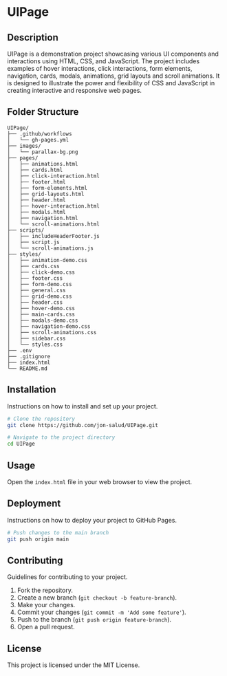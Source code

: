 # UIPage

## Description

UIPage is a demonstration project showcasing various UI components and interactions using HTML, CSS, and JavaScript. The project includes examples of hover interactions, click interactions, form elements, navigation, cards, modals, animations, grid layouts and scroll animations. It is designed to illustrate the power and flexibility of CSS and JavaScript in creating interactive and responsive web pages.

## Folder Structure

```text
UIPage/
├── .github/workflows
│   └── gh-pages.yml
├── images/
│   └── parallax-bg.png
├── pages/
│   ├── animations.html
│   ├── cards.html
│   ├── click-interaction.html
│   ├── footer.html
│   ├── form-elements.html
│   ├── grid-layouts.html
│   ├── header.html
│   ├── hover-interaction.html
│   ├── modals.html
│   ├── navigation.html
│   └── scroll-animations.html
├── scripts/
│   ├── includeHeaderFooter.js
│   ├── script.js
│   └── scroll-animations.js
├── styles/
│   ├── animation-demo.css
│   ├── cards.css
│   ├── click-demo.css
│   ├── footer.css
│   ├── form-demo.css
│   ├── general.css
│   ├── grid-demo.css
│   ├── header.css
│   ├── hover-demo.css
│   ├── main-cards.css
│   ├── modals-demo.css
│   ├── navigation-demo.css
│   ├── scroll-animations.css
│   ├── sidebar.css
│   └── styles.css
├── .env
├── .gitignore
├── index.html
└── README.md
```

## Installation

Instructions on how to install and set up your project.

```bash
# Clone the repository
git clone https://github.com/jon-salud/UIPage.git

# Navigate to the project directory
cd UIPage
```

## Usage

Open the `index.html` file in your web browser to view the project.

## Deployment

Instructions on how to deploy your project to GitHub Pages.

```bash
# Push changes to the main branch
git push origin main
```

## Contributing

Guidelines for contributing to your project.

1. Fork the repository.
2. Create a new branch (`git checkout -b feature-branch`).
3. Make your changes.
4. Commit your changes (`git commit -m 'Add some feature'`).
5. Push to the branch (`git push origin feature-branch`).
6. Open a pull request.

## License

This project is licensed under the MIT License.
